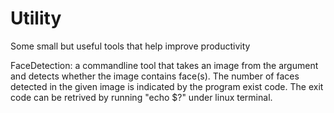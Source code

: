 Utility
=======

Some small but useful tools that help improve productivity


FaceDetection:
  a commandline tool that takes an image from the argument and detects whether the image contains face(s). The number of faces detected in the given image is indicated by the program exist code. The exit code can be retrived by running "echo $?" under linux terminal.
  
